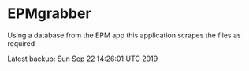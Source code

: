 # EPMgrabber
Using a database from the EPM app this application scrapes the files as required


Latest backup: Sun Sep 22 14:26:01 UTC 2019
